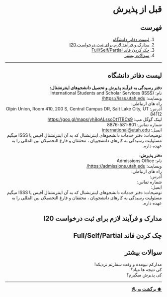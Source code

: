 <div dir="rtl">


# قبل از پذیرش

## فهرست
1. [لیست دفاتر دانشگاه](#لیست-دفاتر-دانشگاه)
2. [مدارک و فرآیند لازم برای ثبت درخواست I20](#مدارک-و-فرآیند-لازم-برای-ثبت-درخواست-i20)
3. [چک کردن فاند Full/Self/Partial](#چک-کردن-فاند-fullselfpartial)
4. [سوالات بیشتر](#سوالات-بیشتر)

---

## لیست دفاتر دانشگاه
**دفتر رسیدگی به فرآیند پذیرش و تحصیل دانشجوهای اینترنشنال:**<br/>
نام: International Students and Scholar Services (ISSS)<br/>
وبسایت: https://isss.utah.edu/<br/>
راه های ارتباطی: <br/>
آدرس: Olpin Union, Room 410, 200 S, Central Campus DR, Salt Lake City, UT 84112<br/>
 لینک گوگل مپ: https://goo.gl/maps/yh8qALssoDt1TBCs9<br/>
شماره تماس: 801-581-8876<br/>
ایمیل: international@utah.edu<br/>
توضیحات: دفتر خدمات دانشجوهای اینترنشنال که به آن اینترنشنال آفیس یا ISSS میگیم مسئولیت رسیدگی به کارهای دانشجویان ، محققان و فارغ التحصیلان بین المللی را به عهده داره.


**دفتر پذیرش:**<br/>
نام: Admissions Office<br/>
وبسایت: https://admissions.utah.edu/<br/>
راه های ارتباطی: <br/>
آدرس:<br/>
شماره تماس:<br/>
ایمیل: <br/>
توضیحات: دفتر خدمات دانشجوهای اینترنشنال که به آن اینترنشنال آفیس یا ISSS میگیم مسئولیت رسیدگی به کارهای دانشجویان ، محققان و فارغ التحصیلان بین المللی را به عهده داره. 

## مدارک و فرآیند لازم برای ثبت درخواست I20
## چک کردن فاند Full/Self/Partial
## سوالات بیشتر
مدارکم نیومده و وقت سفارتم نزدیکه!<br/>
کی نتیجه ها میاد؟<br/>
کی پذیرش میگیرم؟<br/>


---
**[⬆ برگشت به بالا](#قبل-از-پذیرش)**
</div>